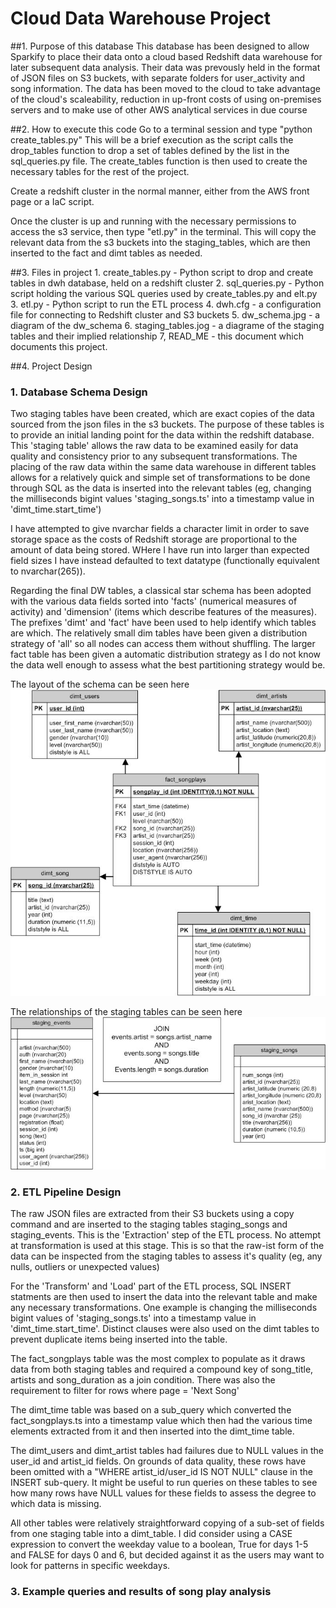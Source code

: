 # Cloud Data Warehouse Project

##1. Purpose of this database
This database has been designed to allow Sparkify to place their data onto a cloud based Redshift data warehouse for later subsequent data analysis.  Their data was prevously held in the format of JSON files on S3 buckets, with separate folders for user_activity and song information.  The data has been moved to the cloud to take advantage of the cloud's scaleability, reduction in up-front costs of using on-premises servers and to make use of other AWS analytical services in due course 

##2. How to execute this code
Go to a terminal session and type "python create_tables.py"  This will be a brief execution as the script calls the drop_tables function to drop a set of tables defined by the list in the sql_queries.py file.  The create_tables function is then used to create the necessary tables for the rest of the project.

Create a redshift cluster in the normal manner, either from the AWS front page or a IaC script.

Once the cluster is up and running with the necessary permissions to access the s3 service, then type "etl.py" in the terminal.  This will copy the relevant data from the s3 buckets into the staging_tables, which are then inserted to the fact and dimt tables as needed.

##3. Files in project
    1. create_tables.py - Python script to drop and create tables in dwh database, held on a redshift cluster
    2. sql_queries.py - Python script holding the various SQL queries used by create_tables.py and elt.py
    3. etl.py - Python script to run the ETL process
    4. dwh.cfg - a configuration file for connecting to Redshift cluster and S3 buckets
    5. dw_schema.jpg - a diagram of the dw_schema
    6. staging_tables.jog - a diagrame of the staging tables and their implied relationship
    7, READ_ME - this document which documents this project.

##4. Project Design
###    1. Database Schema Design
Two staging tables have been created, which are exact copies of the data sourced from the json files in the s3 buckets.  The purpose of these tables is to provide an initial landing point for the data within the redshift database.  This 'staging table' allows the raw data to be examined easily for data quality and consistency prior to any subsequent transformations.  The placing of the raw data within the same data warehouse in different tables allows for a relatively quick and simple set of transformations to be done through SQL as the data is inserted into the relevant tables (eg, changing the milliseconds bigint values  'staging_songs.ts' into a timestamp value in 'dimt_time.start_time')

I have attempted to give nvarchar fields a character limit in order to save storage space as the costs of Redshift storage are proportional to the amount of data being stored.  WHere I have run into larger than expected field sizes I have instead defaulted to text datatype (functionally equivalent to nvarchar(265)).

Regarding the final DW tables, a classical star schema has been adopted with the various data fields sorted into 'facts' (numerical measures of activity) and 'dimension' (items which describe features of the measures).  The prefixes 'dimt' and 'fact' have been used to help identify which tables are which.  The relatively small dim tables have been given a distribution strategy of 'all' so all nodes can access them without shuffling.  The larger fact table has been given a automatic distribution strategy as I do not know the data well enough to assess what the best partitioning strategy would be.

The layout of the schema can be seen here
![The standard schema](/dw_schema.jpg)

The relationships of the staging tables can be seen here
![The staging tables](/staging_tables.jpg)


###    2. ETL Pipeline Design
The raw JSON files are extracted from their S3 buckets using a copy command and are inserted to the staging tables staging_songs and staging_events.  This is the 'Extraction' step of the ETL process.  No attempt at transformation is used at this stage.  This is so that the raw-ist form of the data can be inspected from the staging tables to assess it's quality (eg, any nulls, outliers or unexpected values)

For the 'Transform' and 'Load' part of the ETL process, SQL INSERT statments are then used to insert the data into the relevant table and make any necessary transformations.  One example is changing the milliseconds bigint values of 'staging_songs.ts' into a timestamp value in 'dimt_time.start_time'.  Distinct clauses were also used on the dimt tables to prevent duplicate items being inserted into the table.  

The fact_songplays table was the most complex to populate as it draws data from both staging tables and required a compound key of song_title, artists and song_duration as a join condition.  There was also the requirement to filter for rows where page = 'Next Song'

The dimt_time table was based on a sub_query which converted the fact_songplays.ts into a timestamp value which then had the various time elements extracted from it and then inserted into the dimt_time table.

The dimt_users and dimt_artist tables had failures due to NULL values in the user_id and artist_id fields.  On grounds of data quality, these rows have been omitted with a "WHERE artist_id/user_id IS NOT NULL" clause in the INSERT sub-query.  It might be useful to run queries on these tables to see how many rows have NULL values for these fields to assess the degree to which data is missing.

All other tables were relatively straightforward copying of a sub-set of fields from one staging table into a dimt_table.  I did consider using a CASE expression to convert the weekday value to a boolean, True for days 1-5 and FALSE for days 0 and 6, but decided against it as the users may want to look for patterns in specific weekdays.


###    3. Example queries and results of song play analysis
